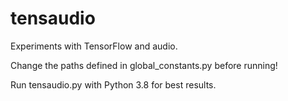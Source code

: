 # tensaudio
 Experiments with TensorFlow and audio.

Change the paths defined in global_constants.py before running!

Run tensaudio.py with Python 3.8 for best results.
